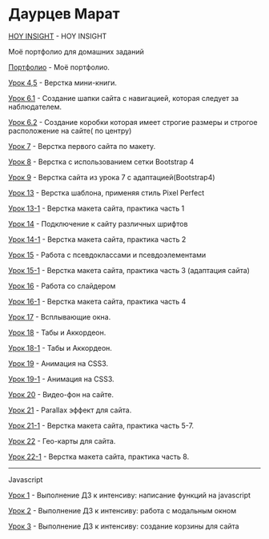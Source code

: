 

# Даурцев Марат

[HOY INSIGHT](https://mdaurtseff.github.io/html_lessons/insite/src/main/ "INSIGHT") - HOY INSIGHT

Моё портфолио для домашних заданий

[Портфолио](https://mdaurtseff.github.io/html_lessons/Portfolio/ "Моё портфолио") - Моё портфолио.


[Урок 4,5](https://mdaurtseff.github.io/html_lessons/lesson_4/ "Урок 4,5") - Верстка мини-книги.


[Урок 6.1](https://mdaurtseff.github.io/html_lessons/lesson_6.1/ "Урок 6.1") - Создание шапки сайта с навигацией, которая следует за наблюдателем.


[Урок 6.2](https://mdaurtseff.github.io/html_lessons/lesson_6.2/ "Урок 6.2") - Создание коробки которая имеет строгие размеры и строгое расположение на сайте( по центру)


[Урок 7](https://mdaurtseff.github.io/html_lessons/lesson_7/ "Урок 7") - Верстка первого сайта по макету.


[Урок 8](https://mdaurtseff.github.io/html_lessons/lesson_8/ "Урок 8") - Верстка с использованием сетки Bootstrap 4


[Урок 9](https://mdaurtseff.github.io/html_lessons/lesson_9/ "Урок 9") - Верстка сайта из урока 7 с адаптацией(Bootstrap4)


[Урок 13](https://mdaurtseff.github.io/html_lessons/lesson_13/ "Урок 13") - Верстка шаблона, применяя стиль Pixel Perfect


[Урок 13-1](https://mdaurtseff.github.io/html_lessons/lesson_13-1/project/src/ "Урок 13-1") - Верстка макета сайта, практика часть 1


[Урок 14](https://mdaurtseff.github.io/html_lessons/lesson_14/ "Урок 14") - Подключение к сайту различных шрифтов 


[Урок 14-1](https://mdaurtseff.github.io/html_lessons/lesson_14-1/project/src/ "Урок 14-1") - Верстка макета сайта, практика часть 2


[Урок 15](https://mdaurtseff.github.io/html_lessons/lesson_15/ "Урок 15") - Работа с псевдоклассами и псевдоэлементами 


[Урок 15-1](https://mdaurtseff.github.io/html_lessons/lesson_15-1/project/src/ "Урок 15-1") - Верстка макета сайта, практика часть 3 (адаптация сайта)

[Урок 16](https://mdaurtseff.github.io/html_lessons/lesson_16/ "Урок 16") - Работа со слайдером

[Урок 16-1](https://mdaurtseff.github.io/html_lessons/lesson_16-1/project/src/ "Урок 16-1") - Верстка макета сайта, практика часть 4

[Урок 17](https://mdaurtseff.github.io/html_lessons/lesson_17/Project/src/ "Урок 17") - Всплывающие окна.

[Урок 18](https://mdaurtseff.github.io/html_lessons/lesson_18/ "Урок 18") - Табы и Аккордеон.

[Урок 18-1](https://mdaurtseff.github.io/html_lessons/lesson_18-1/ "Урок 18-1") - Табы и Аккордеон.

[Урок 19](https://mdaurtseff.github.io/html_lessons/lesson_19/ "Урок 19") - Анимация на CSS3.

[Урок 19-1](https://mdaurtseff.github.io/html_lessons/lesson_19-1/ "Урок 19-1") - Анимация на CSS3.

[Урок 20](https://mdaurtseff.github.io/html_lessons/lesson_20/ "Урок 20") - Видео-фон на сайте.

[Урок 21](https://mdaurtseff.github.io/html_lessons/lesson_21/ "Урок 21") - Parallax эффект для сайта.

[Урок 21-1](https://mdaurtseff.github.io/html_lessons/lesson_21-1/project/src/ "Урок 21-1") - Верстка макета сайта, практика часть 5-7.

[Урок 22](https://mdaurtseff.github.io/html_lessons/lesson_22/ "Урок 22") - Гео-карты для сайта.

[Урок 22-1](https://mdaurtseff.github.io/html_lessons/lesson_22-1/project/src/ "Урок 22-1") - Верстка макета сайта, практика часть 8.

---------------------------------------------------------------------------------------------------
Javascript

[Урок 1](https://mdaurtseff.github.io/html_lessons/lesson-1-js/ "Урок 1") - Выполнение ДЗ к интенсиву: написание функций на javascript

[Урок 2](https://mdaurtseff.github.io/html_lessons/lesson-2-js/ "Урок 2") - Выполнение ДЗ к интенсиву: работа с модальным окном

[Урок 3](https://mdaurtseff.github.io/html_lessons/lesson-3-js/ "Урок 3") - Выполнение ДЗ к интенсиву: создание корзины для сайта
